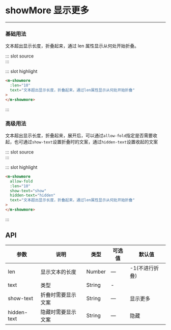 # showMore 显示更多

---

### 基础用法

文本超出显示长度，折叠起来，通过 len 属性显示从何处开始折叠。

<demo-block>
::: slot source
<div class="demo-block">
  <m-showmore :len='10' text='文本超出显示长度，折叠起来，通过len属性显示从何处开始折叠。'>
  </m-showmore>
</div>
:::

::: slot highlight

```html
<m-showmore
  :len="10"
  text="文本超出显示长度，折叠起来，通过len属性显示从何处开始折叠"
>
</m-showmore>
```
:::
</demo-block>

### 高级用法

文本超出显示长度，折叠起来，展开后，可以通过`allow-fold`指定是否需要收起，也可通过`show-text`设置折叠时的文案，通过`hidden-text`设置收起的文案

<demo-block>
::: slot source
<div class="demo-block">
  <m-showmore 
    allow-fold 
    show-text='show'
    hidden-text='hidden'
    :len='10' 
    text='文本超出显示长度，折叠起来，展开后，可以通过 allowFold 指定是否需要收起'>
  </m-showmore>
</div>
:::

::: slot highlight

```html
<m-showmore
  allow-fold
  :len="10"
  show-text="show"
  hidden-text="hidden"
  text="文本超出显示长度，折叠起来，通过len属性显示从何处开始折叠"
>
</m-showmore>
```
:::
</demo-block>

## API

| 参数        | 说明               | 类型   | 可选值 | 默认值         |
| ----------- | ------------------ | ------ | ------ | -------------- |
| len         | 显示文本的长度     | Number | —      | -1(不进行折叠) |
| text        | 类型               | String | -      |                |
| show-text   | 折叠时需要显示文案 | String | —      | 显示更多       |
| hidden-text | 隐藏时需要显示文案 | String | —      | 隐藏           |
